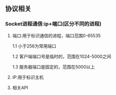 ## 协议相关


### Socket进程通信:ip+端口(区分不同的进程)

1. 端口:用于标识通信的进程，端口范围0-65535

   1.1 小于256为常用端口
   
   1.2 客户端端口号是临时的，范围在1024-5000之间
   
   1.3 服务器端口是固定的，范围在5000以上

2. IP:用于标识主机

3. 相关API





